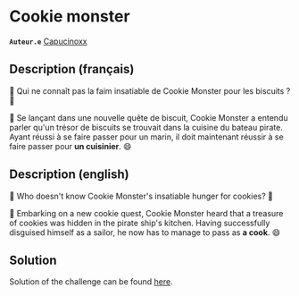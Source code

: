 # Cookie monster

**`Auteur.e`** [Capucinoxx](https://github.com/Capucinoxx)

## Description (français)

🍪 Qui ne connaît pas la faim insatiable de Cookie Monster pour les biscuits ? 🍪

💭 Se lançant dans une nouvelle quête de biscuit, Cookie Monster a entendu parler qu'un trésor de biscuits se trouvait dans la cuisine du bateau pirate. Ayant réussi à se faire passer pour un marin, il doit maintenant réussir à se faire passer pour **un cuisinier**. 😄



## Description (english)

🍪 Who doesn't know Cookie Monster's insatiable hunger for cookies? 🍪

💭 Embarking on a new cookie quest, Cookie Monster heard that a treasure of cookies was hidden in the pirate ship's kitchen. Having successfully disguised himself as a sailor, he now has to manage to pass as **a cook**. 😄

## Solution

Solution of the challenge can be found [here](solution/).